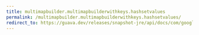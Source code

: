 ```yaml
---
title: multimapbuilder.multimapbuilderwithkeys.hashsetvalues
permalink: /multimapbuilder.multimapbuilderwithkeys.hashsetvalues/
redirect_to: https://guava.dev/releases/snapshot-jre/api/docs/com/google/common/collect/MultimapBuilder.MultimapBuilderWithKeys.html#hashSetValues--
---
```

